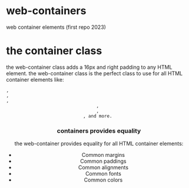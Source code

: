 # web-containers
web container elements (first repo 2023)

# the container class
the web-container class adds a 16px and right padding to any HTML element.
the web-container class is the perfect class to use for all HTML container elements like:
<code> <div>, <article>, <section>, <header>, <footer>, <form>, and more. </code>
 
# containers provides equality
the web-container provides equality for all HTML container elements:
- Common margins
- Common paddings
- Common alignments
- Common fonts
- Common colors
